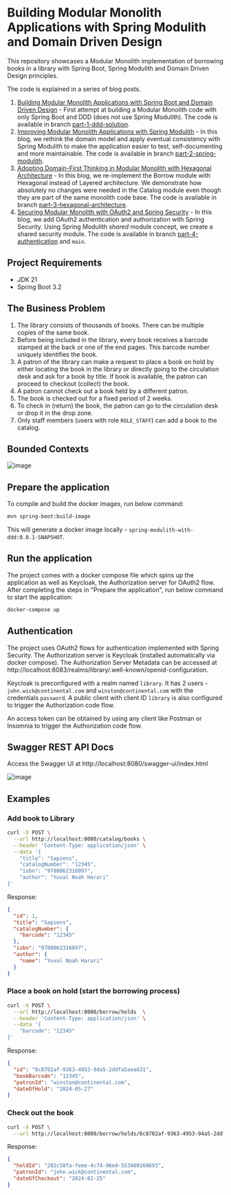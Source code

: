 # Building Modular Monolith Applications with Spring Modulith and Domain Driven Design

This repository showcases a Modular Monolith implementation of borrowing books in a library with 
Spring Boot, Spring Modulith and Domain Driven Design principles.

The code is explained in a series of blog posts.

1. [Building Modular Monolith Applications with Spring Boot and Domain Driven Design](https://itnext.io/building-modular-monolith-applications-with-spring-boot-and-domain-driven-design-d3299b300850?sk=3c3179d82508b50cc490a2a47074804f) - First attempt at building a Modular Monolith code with only Spring Boot and DDD (does not use Spring Modulith). The code is available in branch [part-1-ddd-solution](https://github.com/xsreality/spring-modulith-with-ddd/tree/part-1-ddd-solution).
2. [Improving Modular Monolith Applications with Spring Modulith](https://itnext.io/improving-modular-monolith-applications-with-spring-modulith-edecc787f63c?sk=051ea353e17154843886705fb90ed64a) - In this blog, we rethink the domain model and apply eventual consistency with Spring Modulith to make the application easier to test, self-documenting and more maintainable. The code is available in branch [part-2-spring-modulith](https://github.com/xsreality/spring-modulith-with-ddd/tree/part-2-spring-modulith).
3. [Adopting Domain-First Thinking in Modular Monolith with Hexagonal Architecture](https://itnext.io/adopting-domain-first-thinking-in-modular-monolith-with-hexagonal-architecture-f9e4921ac18d?sk=9364f2aac410c7b72e75e189bfa240e9) - In this blog, we re-implement the Borrow module with Hexagonal instead of Layered architecture. We demonstrate how absolutely no changes were needed in the Catalog module even though they are part of the same monolith code base. The code is available in branch [part-3-hexagonal-architecture](https://github.com/xsreality/spring-modulith-with-ddd/tree/part-3-hexagonal-architecture).
4. [Securing Modular Monolith with OAuth2 and Spring Security](https://itnext.io/securing-modular-monolith-with-oauth2-and-spring-security-43f2504c4e2e?sk=d70b9e7b343a2d0b690272d3b153dae3) - In this blog, we add OAuth2 authentication and authorization with Spring Security. Using Spring Modulith _shared_ module concept, we create a shared security module. The code is available in branch [part-4-authentication](https://github.com/xsreality/spring-modulith-with-ddd/tree/part-4-authentication) and `main`.

## Project Requirements

* JDK 21
* Spring Boot 3.2

## The Business Problem

1. The library consists of thousands of books. There can be multiple copies of the same book.
2. Before being included in the library, every book receives a barcode stamped at the back or one of the end pages. This barcode number uniquely identifies the book.
3. A patron of the library can make a request to place a book on hold by either locating the book in the library or directly going to the circulation desk and ask for a book by title. If book is available, the patron can proceed to checkout (collect) the book. 
4. A patron cannot check out a book held by a different patron.
5. The book is checked out for a fixed period of 2 weeks.
6. To check in (return) the book, the patron can go to the circulation desk or drop it in the drop zone.
7. Only staff members (users with role `ROLE_STAFF`) can add a book to the catalog.

## Bounded Contexts

![image](https://github.com/xsreality/spring-modulith-with-ddd/assets/4991449/8b91d3c7-b65d-4f2e-89bd-0e9db63bacfb)

## Prepare the application

To compile and build the docker images, run below command:

```bash
mvn spring-boot:build-image
```

This will generate a docker image locally - `spring-modulith-with-ddd:0.0.1-SNAPSHOT`.

## Run the application

The project comes with a docker compose file which spins up the application as well as Keycloak, the Authorization server for OAuth2 flow. After completing the steps in "Prepare the application", run below command to start the application:

```bash
docker-compose up
```

## Authentication

The project uses OAuth2 flows for authentication implemented with Spring Security. The Authorization server is Keycloak (installed automatically via docker compose). The Authorization Server Metadata can be accessed at http://localhost:8083/realms/library/.well-known/openid-configuration.

Keycloak is preconfigured with a realm named `library`. It has 2 users - `john.wick@continental.com` and `winston@continental.com` with the credentials `password`. A public client with client ID `library` is also configured to trigger the Authorization code flow.

An access token can be obtained by using any client like Postman or Insomnia to trigger the Authorization code flow. 

## Swagger REST API Docs
Access the Swagger UI at http://localhost:8080/swagger-ui/index.html

![image](https://github.com/xsreality/spring-modulith-with-ddd/assets/4991449/fcfb3e49-3024-4850-ba6e-dfeb9211caff)

## Examples

### Add book to Library
```bash
curl -X POST \
  --url http://localhost:8080/catalog/books \
  --header 'Content-Type: application/json' \
  --data '{
	"title": "Sapiens",
	"catalogNumber": "12345",
	"isbn": "9780062316097",
	"author": "Yuval Noah Harari"
}'
```

Response:
```json
{
  "id": 1,
  "title": "Sapiens",
  "catalogNumber": {
    "barcode": "12345"
  },
  "isbn": "9780062316097",
  "author": {
    "name": "Yuval Noah Harari"
  }
}
```

### Place a book on hold (start the borrowing process)

```bash
curl -X POST \
  --url http://localhost:8080/borrow/holds  \
  --header 'Content-Type: application/json' \
  --data '{
	"barcode": "12345"
}'
```

Response:
```json
{
  "id": "8c8702af-9363-4953-94a5-2ddfa5aea631",
  "bookBarcode": "12345",
  "patronId": "winston@continental.com",
  "dateOfHold": "2024-05-27"
}
```

### Check out the book

```bash
curl -X POST \
  --url http://localhost:8080/borrow/holds/8c8702af-9363-4953-94a5-2ddfa5aea631/checkout
```

Response:
```json
{
  "holdId": "202c58fa-feee-4c74-96e4-553600160693",
  "patronId": "john.wick@continental.com",
  "dateOfCheckout": "2024-02-25"
}
```
